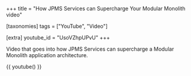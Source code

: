 +++
title = "How JPMS Services can Supercharge Your Modular Monolith video"

[taxonomies]
tags = ["YouTube", "Video"]

[extra]
youtube_id = "UsoVZhpUPvU"
+++

Video that goes into how JPMS Services can supercharge a Modular Monolith application architecture.

<!-- more -->

{{ youtube() }}
